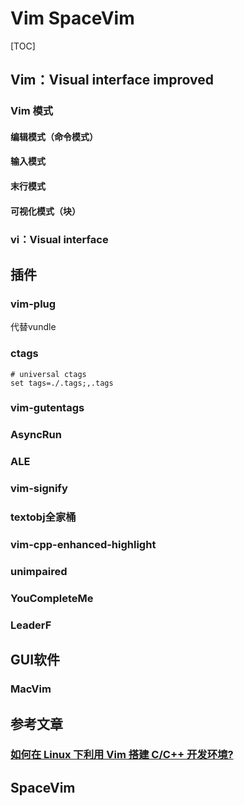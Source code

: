 # Vim SpaceVim

[TOC]



## Vim：Visual interface improved

### Vim 模式

#### 编辑模式（命令模式）

#### 输入模式

#### 末行模式

#### 可视化模式（块）




### vi：Visual interface

## 插件

### vim-plug

代替vundle

### ctags

```text
# universal ctags
set tags=./.tags;,.tags
```

### vim-gutentags

### AsyncRun

### ALE

### vim-signify

### textobj全家桶

### vim-cpp-enhanced-highlight

### unimpaired

### YouCompleteMe

### LeaderF



## GUI软件

### MacVim

## 参考文章

### [如何在 Linux 下利用 Vim 搭建 C/C++ 开发环境?](https://www.zhihu.com/question/47691414/answer/373700711)

## SpaceVim

